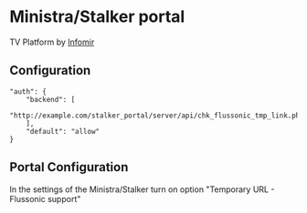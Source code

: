 # Ministra/Stalker portal

TV Platform by [Infomir](https://www.infomir.eu/)

## Configuration

```
"auth": {
    "backend": [
        "http://example.com/stalker_portal/server/api/chk_flussonic_tmp_link.php"
    ],
    "default": "allow"
}
```

## Portal Configuration

In the settings of the Ministra/Stalker turn on option "Temporary URL - Flussonic support"
